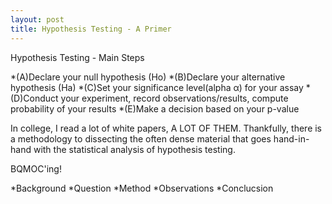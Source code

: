 ```yaml
---
layout: post
title: Hypothesis Testing - A Primer
---
```


Hypothesis Testing - Main Steps
    
*(A)Declare your null hypothesis (Ho)
*(B)Declare your alternative hypothesis (Ha)
*(C)Set your significance level(alpha α) for your assay
*(D)Conduct your experiment, record observations/results, compute probability of your results
*(E)Make a decision based on your p-value

In college, I read a lot of white papers, A LOT OF THEM. Thankfully, there is a methodology to dissecting the often dense material
that goes hand-in-hand with the statistical analysis of hypothesis testing. 

BQMOC'ing!
    
*Background
*Question
*Method
*Observations
*Conclucsion

